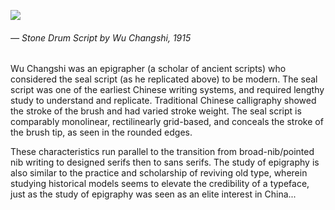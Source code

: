 <a name="changshi01"></a>

![](images/2/changshi.png)
###### — *Stone Drum Script* by Wu Changshi, 1915

Wu Changshi was an epigrapher (a scholar of ancient scripts) who considered the seal script (as he replicated above) to be modern. The seal script was one of the earliest Chinese writing systems, and required lengthy study to understand and replicate. Traditional Chinese calligraphy showed the stroke of the brush and had varied stroke weight. The seal script is comparably monolinear, rectilinearly grid-based, and conceals the stroke of the brush tip, as seen in the rounded edges.

These characteristics run parallel to the transition from broad-nib/pointed nib writing to designed serifs then to sans serifs. The study of epigraphy is also similar to the practice and scholarship of reviving old type, wherein studying historical models seems to elevate the credibility of a typeface, just as the study of epigraphy was seen as an elite interest in China...
